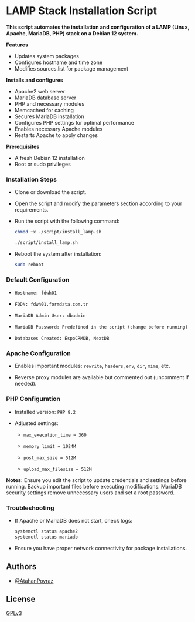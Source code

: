 # **LAMP Stack Installation Script**

**This script automates the installation and configuration of a LAMP (Linux, Apache, MariaDB, PHP) stack on a Debian 12 system.**


**Features**

- Updates system packages
- Configures hostname and time zone
- Modifies sources.list for package management

**Installs and configures**
- Apache2 web server
- MariaDB database server
- PHP and necessary modules
- Memcached for caching
- Secures MariaDB installation
- Configures PHP settings for optimal performance
- Enables necessary Apache modules
- Restarts Apache to apply changes

**Prerequisites**

- A fresh Debian 12 installation
- Root or sudo privileges

### Installation Steps
- Clone or download the script.
- Open the script and modify the parameters section according to your requirements.
- Run the script with the following command:
    ```bash
    chmod +x ./script/install_lamp.sh
    ```
    ```bash
    ./script/install_lamp.sh
    ```

- Reboot the system after installation:
    ```bash
    sudo reboot
    ```

### Default Configuration

* `Hostname: fdwh01`

* `FQDN: fdwh01.formdata.com.tr`

* `MariaDB Admin User: dbadmin`

* `MariaDB Password: Predefined in the script (change before running)`

* `Databases Created: EspoCRMDB, NextDB`

### Apache Configuration

* Enables important modules: `rewrite`, `headers`, `env`, `dir`, `mime`, etc.

* Reverse proxy modules are available but commented out (uncomment if needed).

### PHP Configuration

* Installed version: `PHP 8.2`

* Adjusted settings:

    * `max_execution_time = 360`

    * `memory_limit = 1024M`

    * `post_max_size = 512M`

    * `upload_max_filesize = 512M`

__Notes:__
Ensure you edit the script to update credentials and settings before running.
Backup important files before executing modifications. MariaDB security settings remove unnecessary users and set a root password.

### Troubleshooting

* If Apache or MariaDB does not start, check logs:
    ```bash
    systemctl status apache2
    systemctl status mariadb
    ```

* Ensure you have proper network connectivity for package installations.

## Authors

- [@AtahanPoyraz](https://www.github.com/AtahanPoyraz)


## License

[GPLv3](https://choosealicense.com/licenses/gpl-3.0/)
